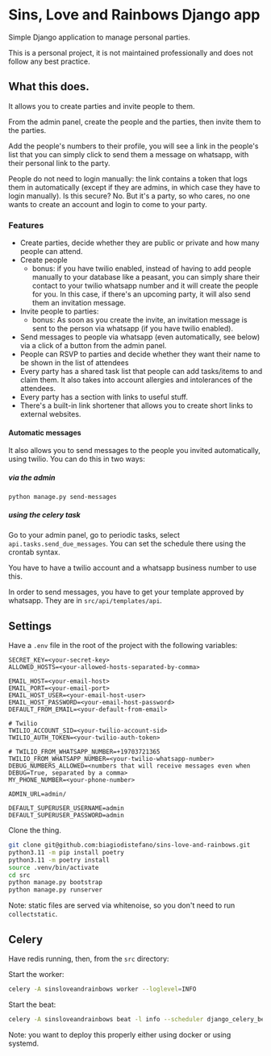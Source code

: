 # Sins, Love and Rainbows Django app

Simple Django application to manage personal parties.

This is a personal project, it is not maintained professionally and does not follow any best practice.

## What this does.

It allows you to create parties and invite people to them.

From the admin panel, create the people and the parties, then invite them to the parties.

Add the people's numbers to their profile, you will see a link in the people's list that you can simply click to send them a message on whatsapp, with their personal link to the party.

People do not need to login manually: the link contains a token that logs them in automatically (except if they are admins, in which case they have to login manually).
Is this secure? No. But it's a party, so who cares, no one wants to create an account and login to come to your party.

### Features

- Create parties, decide whether they are public or private and how many people can attend.
- Create people
  * bonus: if you have twilio enabled, instead of having to add people manually to your database like a peasant, you can simply share their contact to your twilio whatsapp number and it will create the people for you. In this case, if there's an upcoming party, it will also send them an invitation message.
- Invite people to parties:
  * bonus: As soon as you create the invite, an invitation message is sent to the person via whatsapp (if you have twilio enabled).
- Send messages to people via whatsapp (even automatically, see below) via a click of a button from the admin panel.
- People can RSVP to parties and decide whether they want their name to be shown in the list of attendees
- Every party has a shared task list that people can add tasks/items to and claim them. It also takes into account allergies and intolerances of the attendees.
- Every party has a section with links to useful stuff.
- There's a built-in link shortener that allows you to create short links to external websites.


#### Automatic messages

It also allows you to send messages to the people you invited automatically, using twilio. You can do this in two ways:

##### via the admin
```
python manage.py send-messages
```

##### using the celery task

Go to your admin panel, go to periodic tasks, select `api.tasks.send_due_messages`.
You can set the schedule there using the crontab syntax.

You have to have a twilio account and a whatsapp business number to use this.

In order to send messages, you have to get your template approved by whatsapp. They are in `src/api/templates/api`.

## Settings

Have a `.env` file in the root of the project with the following variables:

```dotenv
SECRET_KEY=<your-secret-key>
ALLOWED_HOSTS=<your-allowed-hosts-separated-by-comma>

EMAIL_HOST=<your-email-host>
EMAIL_PORT=<your-email-port>
EMAIL_HOST_USER=<your-email-host-user>
EMAIL_HOST_PASSWORD=<your-email-host-password>
DEFAULT_FROM_EMAIL=<your-default-from-email>

# Twilio
TWILIO_ACCOUNT_SID=<your-twilio-account-sid>
TWILIO_AUTH_TOKEN=<your-twilio-auth-token>

# TWILIO_FROM_WHATSAPP_NUMBER=+19703721365
TWILIO_FROM_WHATSAPP_NUMBER=<your-twilio-whatsapp-number>
DEBUG_NUMBERS_ALLOWED=<numbers that will receive messages even when DEBUG=True, separated by a comma>
MY_PHONE_NUMBER=<your-phone-number>

ADMIN_URL=admin/

DEFAULT_SUPERUSER_USERNAME=admin
DEFAULT_SUPERUSER_PASSWORD=admin
```

Clone the thing.

```bash
git clone git@github.com:biagiodistefano/sins-love-and-rainbows.git
python3.11 -m pip install poetry
python3.11 -m poetry install
source .venv/bin/activate
cd src
python manage.py bootstrap
python manage.py runserver
```

Note: static files are served via whitenoise, so you don't need to run `collectstatic`.

## Celery
Have redis running, then, from the `src` directory:

Start the worker:

```bash
celery -A sinsloveandrainbows worker --loglevel=INFO
```

Start the beat:

```bash
celery -A sinsloveandrainbows beat -l info --scheduler django_celery_beat.schedulers:DatabaseScheduler
```

Note: you want to deploy this properly either using docker or using systemd.